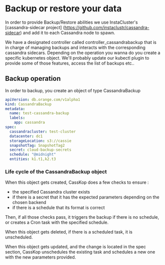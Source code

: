 # Backup or restore your data

In order to provide Backup/Restore abilities we use InstaCluster's [cassandra-sidecar project]
(https://github.com/instaclustr/cassandra-sidecar) and add it to each Cassandra node to spawn.

We have a designated controller called controller_cassandrabackup that is in charge of managing backups and interacts with the corresponding cassandra sidecars. Depending on the operation you wanna do you create a specific kubernetes object. We'll probably update our kubectl plugin to provide some of those features, access the list of backups etc..

## Backup operation

In order to backup, you create an object of type CassandraBackup

```yaml
apiVersion: db.orange.com/v1alpha1
kind: CassandraBackup
metadata:
  name: test-cassandra-backup
  labels:
    app: cassandra
spec:
  cassandracluster: test-cluster
  datacenter: dc1
  storageLocation: s3://cassie
  snapshotTag: SnapshotTag2
  secret: cloud-backup-secrets
  schedule: "@midnight"
  entities: k1.t1,k2.t3
```

### Life cycle of the CassandraBackup object

When this object gets created, CassKop does a few checks to ensure :
- the specified Cassandra cluster exists
- if there is a secret that it has the expected parameters depending on the chosen backend
- if there is a schedule that its format is correct

Then, if all those checks pass, it triggers the backup if there is no schedule, or creates a Cron task with the specified schedule. 

When this object gets deleted, if there is a scheduled task, it is unscheduled.

When this object gets updated, and the change is located in the spec section, CassKop unschedules the existing task and schedules a new one with the new parameters provided.


